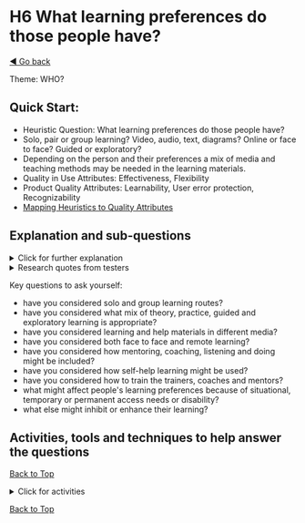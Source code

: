 <a name="TopofPage"></a>
# H6 What learning preferences do those people have?
[◄ Go back](README.md)

Theme: WHO?

## Quick Start:

- Heuristic Question: What learning preferences do those people have?
- Solo, pair or group learning? Video, audio, text, diagrams? Online or face to face? Guided or exploratory?	
- Depending on the person and their preferences a mix of media and teaching methods may be needed in the learning materials.
- Quality in Use Attributes: Effectiveness, Flexibility
- Product Quality Attributes: Learnability, User error protection, Recognizability
- [Mapping Heuristics to Quality Attributes](Qualityattributesv2.md)



## Explanation and sub-questions

<details close><summary>Click for further explanation</summary> 
  
Think about: 
- Providing learning materials as video, audio, text, pictorial/diagrams.
- Providing learning materials for both solo and team learning.
- Providing learning materials for practical and theoretical styles of learning.
- Online versus face to face learning
- Provide “short burst” and extended learning opportunities.


</details>

<details close>
<summary>Research quotes from testers</summary>

Research Point: we found that people expressed a range of preferences for how to learn – for example whether solo or in pairs, prefer media, whether guided or exploratory AND that these did not necessarily match with their general problem-solving or communication preferences. We also found that people had very little time allowed for learning and development.

*``videos and training courses waste my time ... videos are too slow ... skimming text is quicker''*

*``video over text - small bites''*

*``learning materials not always appropriate [lots of self study in the organization, very narrow in how it manages learning preferences] to read or video [is] too limited / too narrow [they] try to choose one size fits all''*

</details>

Key questions to ask yourself:
- have you considered solo and group learning routes?
- have you considered what mix of theory, practice, guided and exploratory learning is appropriate?
- have you considered learning and help materials in different media?
- have you considered both face to face and remote learning?
- have you considered how mentoring, coaching, listening and doing might be included?
- have you considered how self-help learning might be used?
- have you considered how to train the trainers, coaches and mentors?
- what might affect people's learning preferences because of situational, temporary or permanent access needs or disability?
- what else might inhibit or enhance their learning? 

## Activities, tools and techniques to help answer the questions

[Back to Top](#TopofPage)

<details close>
  <summary> Click for activities </summary>


To understand *Who learns how* you need to understand their different learning preferences.  
Some people prefer solo and group/pair learning.  People will need theory, practice, exploring, and guided learning. People may have preferences or needs for different media.
For your personas you could ask a representative group if they prefer team or solo learning, and what mix of exploratory versus guided/theory learning they prefer, or you could provide a range of answers across your personas. 

<details close>
<summary>Mini usage case 1 solo or pair learning?</summary>

In one trial of the heuristics, we asked a group of people who were choosing a tool to enable their team to work together about learning and problem solving preferences. We found a wide range of preferences across solo and group learning, and that these were not the same as problem solving preferences. The graph shows that some of the people in the group preferred to learn solo, even if they preferred team problem solving. Similarly there was a range of responses to whether learning was best done practical/exploratory or guided/reading/theory. Note that this is true for this specific group; it may not be generally true.  


![graph shows preference for learning solo or team drop from 40% preferring solo learning down to none preferring all team learning. Preference of 50% of participants to have mix of learning by doing and through theory. Problem solving preferences are more team based and about the same for exploratory versus guided/theory.][learningpref](learning-pref-graph.jpg)

[learningpref]: learning-pref-graph.jpg

To get the results in the graph above, we asked four questions on a Lickert Scale:

- 	when learning something new	do you prefer learning more solo	or more in a team?
- 	when solving problems	do you prefer problem solving more solo	or more in a team?
- 	when learning something new	learning do you prefer more doing/ practice	or more reading/theory?
- 	when solving problems	do you prefer problem solving more by exploring/doing	or more by following theory/rules?

</details>

<details close>
<summary>Mini usage case 2 self-service or coaching? </summary>

In one case study, in a large organization, with 5000 engineers and 40 automation engineers, a participant discussing this heuristic said that, in their context, it is very hard to know how to deliver appropriate training and appropriate succession planning: *'With the proportion of automation engineers to testers and to developers  'coach the coach' sessions prove most useful.'* In this context, the question *'where do we target hands-on learning?'* is an important one because of the practicalities of scaling training across multiple offices and locations in a large team. *'While self-service training is logistically easier to organize, it may not be optimal for knowledge transfer and confidence: Self Service training is the preferred approach, but is it the best for learning? Not sure. Some people love self-serve learning as they can control the pace, other prefer hands-on impact.'*

</details>

We have a [worked example of using this heuristic in persona development](Technique-Personas-and-Archetypes.md).

We have tabulated the [Quality in Use and Product Quality Attributes](Qualityattributesv2.md) in a priority order based on the input from industry practitioners during our research. Use that data to help you focus on the optimal product attributes to meet the QiU/UX goals for your tool. We've included quotes from practitioners that you can use to help you understand your own goals, stakeholders, and contexts, plus a cross reference between the heuristics and the quality attributes. **These may help wth persona development.**

Other Activities: 
- Use what you have discovered about [communication styles in H04](H04-What-comunication-needs-or-preferences-do-those-people-have.md) to inform both the media and the formats in which you supply learning materials.
- If you have not worked with learning preferences, here is an article which may help you enrich your persona definition with [learning preferences](https://cultivatedmanagement.com/two-learning-styles/).

</details>

[Back to Top](#TopofPage)
